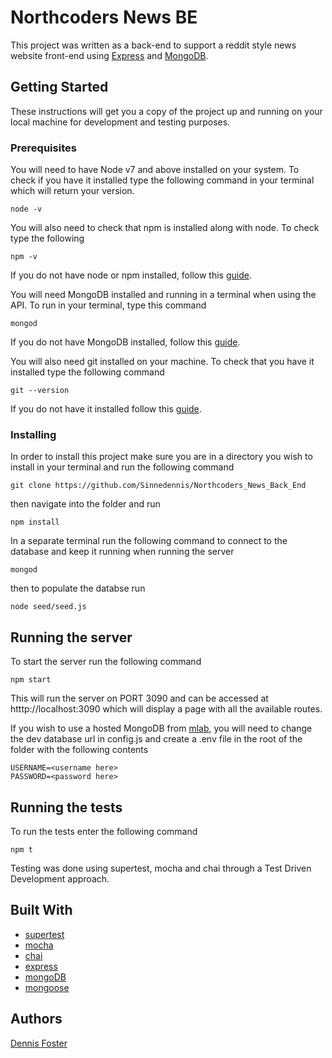 # Northcoders News BE

This project was written as a back-end to support a reddit style news website front-end using [Express](https://expressjs.com/) and [MongoDB](https://www.mongodb.com/). 

## Getting Started

These instructions will get you a copy of the project up and running on your local machine for development and testing purposes.


### Prerequisites

You will need to have Node v7 and above installed on your system. To check if you have it installed type the following command in your terminal which will return your version.

```
node -v
```
You will also need to check that npm is installed along with node. To check type the following
```
npm -v
```
If you do not have node or npm installed, follow this [guide](https://nodejs.org/en/download/package-manager/).

You will need MongoDB installed and running in a terminal when using the API. To run in your terminal, type this command
```
mongod
```
If you do not have MongoDB installed, follow this [guide](https://www.mongodb.com/).

You will also need git installed on your machine. To check that you have it installed type the following command
```
git --version
```
If you do not have it installed follow this [guide](https://git-scm.com/book/en/v2/Getting-Started-Installing-Git).

### Installing

In order to install this project make sure you are in a directory you wish to install in your terminal and run the following command
```
git clone https://github.com/Sinnedennis/Northcoders_News_Back_End
```
then navigate into the folder and run
```
npm install
```
In a separate terminal run the following command to connect to the database and keep it running when running the server
```
mongod
```
then to populate the databse run 
```
node seed/seed.js
```
## Running the server

To start the server run the following command
```
npm start
```
This will run the server on PORT 3090 and can be accessed at htttp://localhost:3090 which will display a page with all the available routes.

If you wish to use a hosted MongoDB from [mlab](https://mlab.com/), you will need to change the dev database url in config.js and create a .env file in the root of the folder with the following contents
```
USERNAME=<username here>
PASSWORD=<password here>
```
## Running the tests

To run the tests enter the following command 
```
npm t
```
Testing was done using supertest, mocha and chai through a Test Driven Development approach.


## Built With
* [supertest](https://github.com/visionmedia/supertest)
* [mocha](https://mochajs.org/)
* [chai](http://chaijs.com/)
* [express](https://expressjs.com/)
* [mongoDB](https://www.mongodb.com)
* [mongoose](http://mongoosejs.com/)

## Authors

[Dennis Foster](https://github.com/Sinnedennis)
